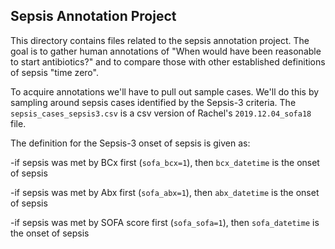 ## Sepsis Annotation Project

This directory contains files related to the sepsis annotation project. The goal is to gather human annotations of "When would have been reasonable to start antibiotics?" and to compare those with other established definitions of sepsis "time zero".

To acquire annotations we'll have to pull out sample cases. We'll do this by sampling around sepsis cases identified by the Sepsis-3 criteria. The `sepsis_cases_sepsis3.csv` is a csv version of Rachel's `2019.12.04_sofa18` file.

The definition for the Sepsis-3 onset of sepsis is given as:

-if sepsis was met by BCx first (`sofa_bcx=1`), then `bcx_datetime` is the onset of sepsis

-if sepsis was met by Abx first (`sofa_abx=1`), then `abx_datetime` is the onset of sepsis

-if sepsis was met by SOFA score first (`sofa_sofa=1`), then `sofa_datetime` is the onset of sepsis


